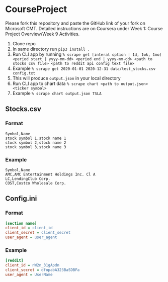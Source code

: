 # CourseProject

Please fork this repository and paste the GitHub link of your fork on Microsoft CMT. Detailed instructions are on Coursera under Week 1: Course Project Overview/Week 9 Activities.

1. Clone repo
2. In same directory run `pip3 install .`
3. Run CLI app by running `% scrape get [interal option | 1d, 1wk, 1mo] <period start | yyyy-mm-dd> <period end | yyyy-mm-dd> <path to stocks csv file> <path to reddit api config text file>`
4. Example `% scrape get 2020-01-01 2020-12-31 data/test_stocks.csv config.txt`
5. This will produce `output.json` in your local directory
6. Run CLI app to chart data `% scrape chart <path to output.json> <ticker symbol>`
7. Example `% scrape chart output.json TSLA`

## Stocks.csv

### Format
```text
Symbol,Name  
stock symbol 1,stock name 1  
stock symbol 2,stock name 2  
stock symbol 3,stock name 3
```

### Example
```text
Symbol,Name  
AMC,AMC Entertainment Holdings Inc. Cl A  
LC,LendingClub Corp.  
COST,Costco Wholesale Corp.
```

## Config.ini

### Format
```ini
[section name]
client_id = client_id  
client_secret = client_secret  
user_agent = user_agent
```

### Example
```ini
[reddit]
client_id = nW2n_31gApdn
client_secret = dfopabA323BaSDBFa
user_agent = UserName
```
